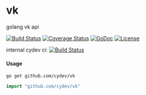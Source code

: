 # vk
golang vk api

[![Build Status](https://travis-ci.org/cydev/vk.svg)](https://travis-ci.org/cydev/vk)
[![Coverage Status](https://coveralls.io/repos/cydev/vk/badge.svg?branch=master&service=github)](https://coveralls.io/github/cydev/vk?branch=master)
[![GoDoc](https://godoc.org/github.com/cydev/vk?status.svg)](https://godoc.org/github.com/cydev/vk)
[![License](https://img.shields.io/badge/license-MIT-blue.svg)](https://github.com/cydev/vk/blob/master/LICENSE)

internal cydev ci: [![Build Status](http://ci.cydev.ru/api/badge/github.com/cydev/vk/status.svg?branch=master)](http://ci.cydev.ru/github.com/cydev/vk)

#### Usage
```
go get github.com/cydev/vk
```

```go
import "github.com/cydev/vk"
```
